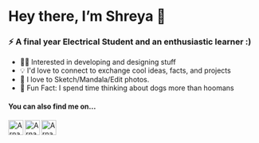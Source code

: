 #  Hey there, I’m Shreya 🐣
### ⚡ A final year Electrical Student and an enthusiastic learner :)
- 👩‍💻 Interested in developing and designing stuff 
- 💡  I'd love to connect to exchange cool ideas, facts, and projects 
- 🐾 I love to Sketch/Mandala/Edit photos. 
- 🐶 Fun Fact: I spend time thinking about dogs more than hoomans 
 
#### You can also find me on...

</a>
<a href="https://www.linkedin.com/in/shreya-singh19/">
  <img align="left" alt="Arnab's Linkdein" width="30px" src="https://external-content.duckduckgo.com/iu/?u=https%3A%2F%2Ftse4.mm.bing.net%2Fth%3Fid%3DOIP.iveI-7RaDmehBSfg71TwUgHaHa%26pid%3DApi&f=1" />
</a>
<a href="https://github.com/shreya1907">
  <img align="left" alt="Arnab's Github" width="30px" src="https://cdn.jsdelivr.net/npm/simple-icons@v3/icons/github.svg" />
</a>
<a href="https://open.spotify.com/user/ycvh8l9ob9ryboexbvgrdmft6">
  <img align="left" alt="Arnab's Github" width="30px" src="https://external-content.duckduckgo.com/iu/?u=https%3A%2F%2Ftse2.mm.bing.net%2Fth%3Fid%3DOIP.FIsoo5kjSejbkhhMZdJLvQHaHa%26pid%3DApi&f=1" />
</a>
</div>

<br/>
<br/>



[spotify]: 
[linkedin]: 
